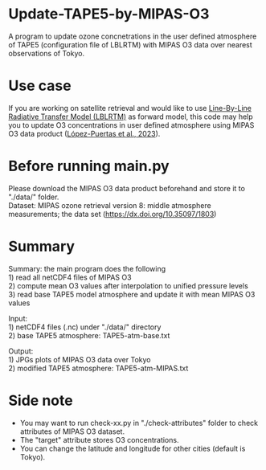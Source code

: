 # Update-TAPE5-by-MIPAS-O3
A program to update ozone concnetrations in the user defined atmosphere of TAPE5 (configuration file of LBLRTM) with MIPAS O3 data over nearest observations of Tokyo.

# Use case
If you are working on satellite retrieval and would like to use [Line-By-Line Radiative Transfer Model (LBLRTM)](https://github.com/AER-RC/LBLRTM) as forward model, this code may help you to update O3 concentrations in user defined atmosphere using MIPAS O3 data product ([López-Puertas et al., 2023](https://doi.org/10.5194/amt-16-5609-2023)). 

# Before running main.py
Please download the MIPAS O3 data product beforehand and store it to "./data/" folder.<br>
Dataset: MIPAS ozone retrieval version 8: middle atmosphere measurements; the data set (https://dx.doi.org/10.35097/1803)<br>

# Summary
Summary: the main program does the following<br>
    1) read all netCDF4 files of MIPAS O3<br>
    2) compute mean O3 values after interpolation to unified pressure levels<br>
    3) read base TAPE5 model atmosphere and update it with mean MIPAS O3 values<br>

Input: <br>
    1) netCDF4 files (.nc) under "./data/" directory<br>
    2) base TAPE5 atmosphere: TAPE5-atm-base.txt<br>

Output:<br>
    1) JPGs plots of MIPAS O3 data over Tokyo<br>
    2) modified TAPE5 atmosphere: TAPE5-atm-MIPAS.txt<br>

# Side note
* You may want to run check-xx.py in "./check-attributes" folder to check attributes of MIPAS O3 dataset.<br>
* The "target" attribute stores O3 concentrations.
* You can change the latitude and longitude for other cities (default is Tokyo).
